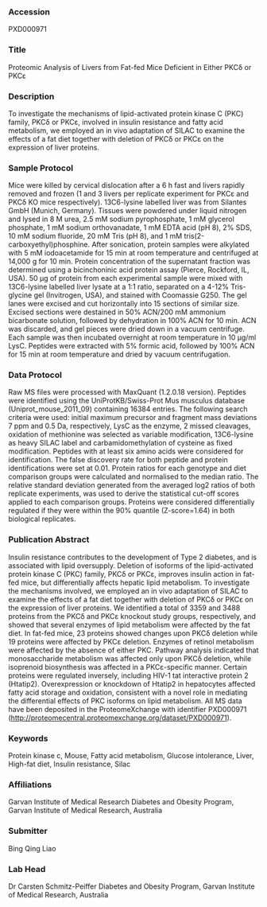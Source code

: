 ### Accession
PXD000971

### Title
Proteomic Analysis of Livers from Fat-fed Mice Deficient in Either PKCδ or PKCɛ

### Description
To investigate the mechanisms of lipid-activated protein kinase C (PKC) family, PKCδ or PKCɛ, involved in insulin resistance and fatty acid metabolism, we employed an in vivo adaptation of SILAC to examine the effects of a fat diet together with deletion of PKCδ or PKCɛ on the expression of liver proteins.

### Sample Protocol
Mice were killed by cervical dislocation after a 6 h fast and livers rapidly removed and frozen (1 and 3 livers per replicate experiment for PKCɛ and PKCδ KO mice respectively).  13C6-lysine labelled liver was from Silantes GmbH (Munich, Germany).  Tissues were powdered under liquid nitrogen and lysed in 8 M urea, 2.5 mM sodium pyrophosphate, 1 mM glycerol phosphate, 1 mM sodium orthovanadate, 1 mM EDTA acid (pH 8), 2% SDS, 10 mM sodium fluoride, 20 mM Tris (pH 8), and 1 mM tris(2-carboxyethyl)phosphine.  After sonication, protein samples were alkylated with 5 mM iodoacetamide for 15 min at room temperature and centrifuged at 14,000 g for 10 min.  Protein concentration of the supernatant fraction was determined using a bicinchoninic acid protein assay (Pierce, Rockford, IL, USA).  50 µg of protein from each experimental sample were mixed with 13C6-lysine labelled liver lysate at a 1:1 ratio, separated on a 4-12% Tris-glycine gel (Invitrogen, USA), and stained with Coomassie G250.  The gel lanes were excised and cut horizontally into 15 sections of similar size.  Excised sections were destained in 50% ACN/200 mM ammonium bicarbonate solution, followed by dehydration in 100% ACN for 10 min.  ACN was discarded, and gel pieces were dried down in a vacuum centrifuge.  Each sample was then incubated overnight at room temperature in 10 µg/ml LysC.  Peptides were extracted with 5% formic acid, followed by 100% ACN for 15 min at room temperature and dried by vacuum centrifugation.

### Data Protocol
Raw MS files were processed with MaxQuant (1.2.0.18 version).  Peptides were identified using the UniProtKB/Swiss-Prot Mus musculus database (Uniprot_mouse_2011_09) containing 16384 entries.  The following search criteria were used: initial maximum precursor and fragment mass deviations 7 ppm and 0.5 Da, respectively, LysC as the enzyme, 2 missed cleavages, oxidation of methionine was selected as variable modification, 13C6-lysine as heavy SILAC label and carbamidomethylation of cysteine as fixed modification.  Peptides with at least six amino acids were considered for identification.  The false discovery rate for both peptide and protein identifications were set at 0.01. Protein ratios for each genotype and diet comparison groups were calculated and normalised to the median ratio.  The relative standard deviation generated from the averaged log2 ratios of both replicate experiments, was used to derive the statistical cut-off scores applied to each comparison groups.  Proteins were considered differentially regulated if they were within the 90% quantile (Z-score=1.64) in both biological replicates.

### Publication Abstract
Insulin resistance contributes to the development of Type 2 diabetes, and is associated with lipid oversupply. Deletion of isoforms of the lipid-activated protein kinase C (PKC) family, PKC&#x3b4; or PKC&#x3b5;, improves insulin action in fat-fed mice, but differentially affects hepatic lipid metabolism. To investigate the mechanisms involved, we employed an in vivo adaptation of SILAC to examine the effects of a fat diet together with deletion of PKC&#x3b4; or PKC&#x3b5; on the expression of liver proteins. We identified a total of 3359 and 3488 proteins from the PKC&#x3b4; and PKC&#x3b5; knockout study groups, respectively, and showed that several enzymes of lipid metabolism were affected by the fat diet. In fat-fed mice, 23 proteins showed changes upon PKC&#x3b4; deletion while 19 proteins were affected by PKC&#x3b5; deletion. Enzymes of retinol metabolism were affected by the absence of either PKC. Pathway analysis indicated that monosaccharide metabolism was affected only upon PKC&#x3b4; deletion, while isoprenoid biosynthesis was affected in a PKC&#x3b5;-specific manner. Certain proteins were regulated inversely, including HIV-1 tat interactive protein 2 (Htatip2). Overexpression or knockdown of Htatip2 in hepatocytes affected fatty acid storage and oxidation, consistent with a novel role in mediating the differential effects of PKC isoforms on lipid metabolism. All MS data have been deposited in the ProteomeXchange with identifier PXD000971 (http://proteomecentral.proteomexchange.org/dataset/PXD000971).

### Keywords
Protein kinase c, Mouse, Fatty acid metabolism, Glucose intolerance, Liver, High-fat diet, Insulin resistance, Silac

### Affiliations
Garvan Institute of Medical Research
Diabetes and Obesity Program, Garvan Institute of Medical Research, Australia

### Submitter
Bing Qing Liao

### Lab Head
Dr Carsten Schmitz-Peiffer
Diabetes and Obesity Program, Garvan Institute of Medical Research, Australia


